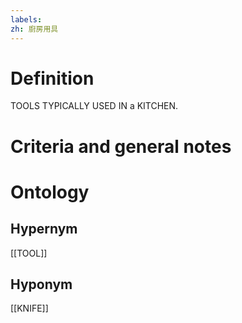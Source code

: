 ```yaml
---
labels: 
zh: 廚房用具
---
```


# Definition
TOOLS TYPICALLY USED IN a KITCHEN.
# Criteria and general notes
# Ontology

## Hypernym
[[TOOL]]
## Hyponym
[[KNIFE]]